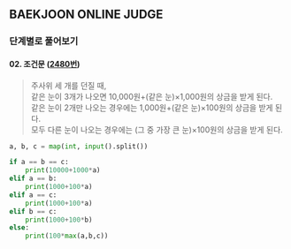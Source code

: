 ## BAEKJOON ONLINE JUDGE
### 단계별로 풀어보기
#### 02. 조건문 ([2480번](https://www.acmicpc.net/problem/2480))

> 주사위 세 개를 던질 때,   
> 같은 눈이 3개가 나오면 10,000원+(같은 눈)×1,000원의 상금을 받게 된다.   
> 같은 눈이 2개만 나오는 경우에는 1,000원+(같은 눈)×100원의 상금을 받게 된다.    
> 모두 다른 눈이 나오는 경우에는 (그 중 가장 큰 눈)×100원의 상금을 받게 된다. 
```python
a, b, c = map(int, input().split())

if a == b == c:
    print(10000+1000*a)
elif a == b:
    print(1000+100*a)
elif a == c:
    print(1000+100*a)
elif b == c:
    print(1000+100*b)
else:
    print(100*max(a,b,c))
```
